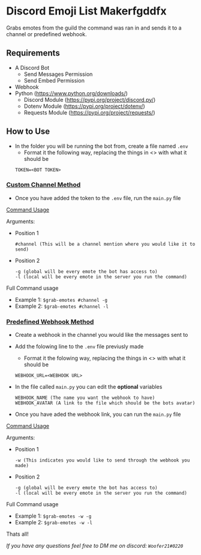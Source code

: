 # Discord Emoji List Makerfgddfx

Grabs emotes from the guild the command was ran in and sends it to a channel or predefined webhook.

## Requirements
- A Discord Bot
    - Send Messages Permission
    - Send Embed Permission
- Webhook
- Python (https://www.python.org/downloads/)
    - Discord Module (https://pypi.org/project/discord.py/)
    - Dotenv Module (https://pypi.org/project/dotenv/)
    - Requests Module (https://pypi.org/project/requests/)


## How to Use
- In the folder you will be running the bot from, create a file named `.env`
    - Format it the following way, replacing the things in <> with what it should be
    ```
    TOKEN=<BOT TOKEN>
    ```
### <u>Custom Channel Method</u>
- Once you have added the token to the `.env` file, run the `main.py` file

<u>Command Usage</u>

Arguments:
- Position 1
    ```
    #channel (This will be a channel mention where you would like it to send)
    ```
- Position 2
    ```
    -g (global will be every emote the bot has access to)
    -l (local will be every emote in the server you run the command)
    ```
Full Command usage

- Example 1: `$grab-emotes #channel -g`
- Example 2: `$grab-emotes #channel -l`

### <u>Predefined Webhook Method</u>
- Create a webhook in the channel you would like the messages sent to
- Add the folowing line to the `.env` file previusly made
    - Format it the folowing way, replacing the things in <> with what it should be
    ```
    WEBHOOK_URL=<WEBHOOK URL>
    ```

-  In the file called `main.py` you can edit the **optional** variables
    ```
    WEBHOOK_NAME (The name you want the webhook to have)
    WEBHOOK_AVATAR (A link to the file which should be the bots avatar)
    ```

- Once you have aded the webhook link, you can run the `main.py` file

<u>Command Usage</u>

Arguments:
- Position 1
    ```
    -w (This indicates you would like to send through the webhook you made)
    ```
- Position 2
    ```
    -g (global will be every emote the bot has access to)
    -l (local will be every emote in the server you run the command)
    ```
Full Command usage

- Example 1: `$grab-emotes -w -g`
- Example 2: `$grab-emotes -w -l`

Thats all!

*If you have any questions feel free to DM me on discord: `Woofer21#0220`*
